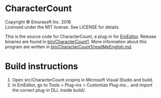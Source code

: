 # CharacterCount

Copyright © Emurasoft Inc. 2018<br>
Licensed under the MIT license. See LICENSE for details.

This is the source code for CharacterCount, a plug-in for [EmEditor](https://www.emeditor.com/). Release binaries are found in [bin/CharacterCount1](bin/CharacterCount1). More information about this program are written in [bin/CharacterCount1/readMeEnglish.md](bin/CharacterCount1/readMeEnglish.md).

# Build instructions
1. Open src/CharacterCount.vcxproj in Microsoft Visual Studio and build.
2. In EmEditor, go to Tools > Plug-ins > Customize Plug-ins... and import the correct plug-in DLL inside build/.